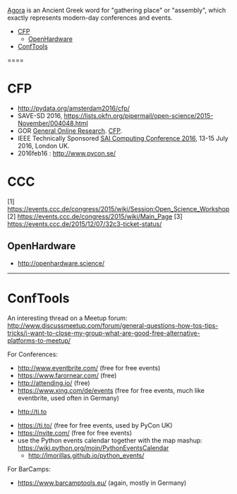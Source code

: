 [Agora](https://en.wikipedia.org/wiki/Agora) is an Ancient Greek word for "gathering place" or "assembly", which exactly represents modern-day conferences and events.

+ [CFP](#cfp)
   + [OpenHardware](#openhardware)
+ [ConfTools](#conftools)

====

# CFP
+ http://pydata.org/amsterdam2016/cfp/
+ SAVE-SD 2016, https://lists.okfn.org/pipermail/open-science/2015-November/004048.html
+ GOR [General Online Research](http://www.gor.de/). [CFP](http://www.gor.de/about/call-for-papers.html).
+ IEEE Technically Sponsored [SAI Computing Conference 2016](http://www.SAIConference.com/Computing2016), 13-15 July 2016, London UK.
+ 2016feb16 : http://www.pycon.se/

# CCC
[1] https://events.ccc.de/congress/2015/wiki/Session:Open_Science_Workshop
[2] https://events.ccc.de/congress/2015/wiki/Main_Page
[3] https://events.ccc.de/2015/12/07/32c3-ticket-status/

## OpenHardware
+ http://openhardware.science/

----

# ConfTools
An interesting thread on a Meetup forum: http://www.discussmeetup.com/forum/general-questions-how-tos-tips-tricks/i-want-to-close-my-group-what-are-good-free-alternative-platforms-to-meetup/

For Conferences:
* http://www.eventbrite.com/ (free for free events)
* https://www.farornear.com/ (free)
* http://attending.io/ (free)
* https://www.xing.com/de/events (free for free events, much like eventbrite, used often in Germany)
+ http://ti.to
* https://ti.to/ (free for free events, used by PyCon UK)
* https://nvite.com/ (free for free events)
* use the Python events calendar together with the map mashup: https://wiki.python.org/moin/PythonEventsCalendar
   + http://lmorillas.github.io/python_events/
   
For BarCamps:
* https://www.barcamptools.eu/ (again, mostly in Germany)



